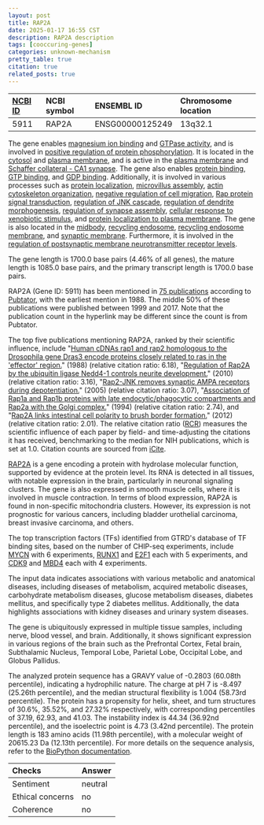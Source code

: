 ```yaml
---
layout: post
title: RAP2A
date: 2025-01-17 16:55 CST
description: RAP2A description
tags: [cooccuring-genes]
categories: unknown-mechanism
pretty_table: true
citation: true
related_posts: true
---
```




| [NCBI ID](https://www.ncbi.nlm.nih.gov/gene/5911) | NCBI symbol | ENSEMBL ID | Chromosome location |
| :-------- | :------- | :-------- | :------- |
| 5911  | RAP2A | ENSG00000125249 | 13q32.1 |



The gene enables [magnesium ion binding](https://amigo.geneontology.org/amigo/term/GO:0000287) and [GTPase activity](https://amigo.geneontology.org/amigo/term/GO:0003924), and is involved in [positive regulation of protein phosphorylation](https://amigo.geneontology.org/amigo/term/GO:0001934). It is located in the [cytosol](https://amigo.geneontology.org/amigo/term/GO:0005829) and [plasma membrane](https://amigo.geneontology.org/amigo/term/GO:0005886), and is active in the [plasma membrane](https://amigo.geneontology.org/amigo/term/GO:0005886) and [Schaffer collateral - CA1 synapse](https://amigo.geneontology.org/amigo/term/GO:0098685). The gene also enables [protein binding](https://amigo.geneontology.org/amigo/term/GO:0005515), [GTP binding](https://amigo.geneontology.org/amigo/term/GO:0005525), and [GDP binding](https://amigo.geneontology.org/amigo/term/GO:0019003). Additionally, it is involved in various processes such as [protein localization](https://amigo.geneontology.org/amigo/term/GO:0008104), [microvillus assembly](https://amigo.geneontology.org/amigo/term/GO:0030033), [actin cytoskeleton organization](https://amigo.geneontology.org/amigo/term/GO:0030036), [negative regulation of cell migration](https://amigo.geneontology.org/amigo/term/GO:0030336), [Rap protein signal transduction](https://amigo.geneontology.org/amigo/term/GO:0032486), [regulation of JNK cascade](https://amigo.geneontology.org/amigo/term/GO:0046328), [regulation of dendrite morphogenesis](https://amigo.geneontology.org/amigo/term/GO:0048814), [regulation of synapse assembly](https://amigo.geneontology.org/amigo/term/GO:0051963), [cellular response to xenobiotic stimulus](https://amigo.geneontology.org/amigo/term/GO:0071466), and [protein localization to plasma membrane](https://amigo.geneontology.org/amigo/term/GO:0072659). The gene is also located in the [midbody](https://amigo.geneontology.org/amigo/term/GO:0030496), [recycling endosome](https://amigo.geneontology.org/amigo/term/GO:0055037), [recycling endosome membrane](https://amigo.geneontology.org/amigo/term/GO:0055038), and [synaptic membrane](https://amigo.geneontology.org/amigo/term/GO:0097060). Furthermore, it is involved in the [regulation of postsynaptic membrane neurotransmitter receptor levels](https://amigo.geneontology.org/amigo/term/GO:0099072).


The gene length is 1700.0 base pairs (4.46% of all genes), the mature length is 1085.0 base pairs, and the primary transcript length is 1700.0 base pairs.


RAP2A (Gene ID: 5911) has been mentioned in [75 publications](https://pubmed.ncbi.nlm.nih.gov/?term=%22RAP2A%22) according to [Pubtator](https://academic.oup.com/nar/article/47/W1/W587/5494727), with the earliest mention in 1988. The middle 50% of these publications were published between 1999 and 2017. Note that the publication count in the hyperlink may be different since the count is from Pubtator.


The top five publications mentioning RAP2A, ranked by their scientific influence, include "[Human cDNAs rap1 and rap2 homologous to the Drosophila gene Dras3 encode proteins closely related to ras in the 'effector' region.](https://pubmed.ncbi.nlm.nih.gov/3045729)" (1988) (relative citation ratio: 6.18), "[Regulation of Rap2A by the ubiquitin ligase Nedd4-1 controls neurite development.](https://pubmed.ncbi.nlm.nih.gov/20159449)" (2010) (relative citation ratio: 3.16), "[Rap2-JNK removes synaptic AMPA receptors during depotentiation.](https://pubmed.ncbi.nlm.nih.gov/15953419)" (2005) (relative citation ratio: 3.07), "[Association of Rap1a and Rap1b proteins with late endocytic/phagocytic compartments and Rap2a with the Golgi complex.](https://pubmed.ncbi.nlm.nih.gov/7962206)" (1994) (relative citation ratio: 2.74), and "[Rap2A links intestinal cell polarity to brush border formation.](https://pubmed.ncbi.nlm.nih.gov/22797597)" (2012) (relative citation ratio: 2.01). The relative citation ratio ([RCR](https://journals.plos.org/plosbiology/article?id=10.1371/journal.pbio.1002541)) measures the scientific influence of each paper by field- and time-adjusting the citations it has received, benchmarking to the median for NIH publications, which is set at 1.0. Citation counts are sourced from [iCite](https://icite.od.nih.gov).


[RAP2A](https://www.proteinatlas.org/ENSG00000125249-RAP2A) is a gene encoding a protein with hydrolase molecular function, supported by evidence at the protein level. Its RNA is detected in all tissues, with notable expression in the brain, particularly in neuronal signaling clusters. The gene is also expressed in smooth muscle cells, where it is involved in muscle contraction. In terms of blood expression, RAP2A is found in non-specific mitochondria clusters. However, its expression is not prognostic for various cancers, including bladder urothelial carcinoma, breast invasive carcinoma, and others.


The top transcription factors (TFs) identified from GTRD's database of TF binding sites, based on the number of CHIP-seq experiments, include [MYCN](https://www.ncbi.nlm.nih.gov/gene/4613) with 6 experiments, [RUNX1](https://www.ncbi.nlm.nih.gov/gene/861) and [E2F1](https://www.ncbi.nlm.nih.gov/gene/1869) each with 5 experiments, and [CDK9](https://www.ncbi.nlm.nih.gov/gene/1025) and [MBD4](https://www.ncbi.nlm.nih.gov/gene/8930) each with 4 experiments.



The input data indicates associations with various metabolic and anatomical diseases, including diseases of metabolism, acquired metabolic diseases, carbohydrate metabolism diseases, glucose metabolism diseases, diabetes mellitus, and specifically type 2 diabetes mellitus. Additionally, the data highlights associations with kidney diseases and urinary system diseases.



The gene is ubiquitously expressed in multiple tissue samples, including nerve, blood vessel, and brain. Additionally, it shows significant expression in various regions of the brain such as the Prefrontal Cortex, Fetal brain, Subthalamic Nucleus, Temporal Lobe, Parietal Lobe, Occipital Lobe, and Globus Pallidus.




The analyzed protein sequence has a GRAVY value of -0.2803 (60.08th percentile), indicating a hydrophilic nature. The charge at pH 7 is -8.497 (25.26th percentile), and the median structural flexibility is 1.004 (58.73rd percentile). The protein has a propensity for helix, sheet, and turn structures of 30.6%, 35.52%, and 27.32% respectively, with corresponding percentiles of 37.19, 62.93, and 41.03. The instability index is 44.34 (36.92nd percentile), and the isoelectric point is 4.73 (3.42nd percentile). The protein length is 183 amino acids (11.98th percentile), with a molecular weight of 20615.23 Da (12.13th percentile). For more details on the sequence analysis, refer to the [BioPython documentation](https://biopython.org/docs/1.75/api/Bio.SeqUtils.ProtParam.html).





| Checks    | Answer |
| :-------- | :------- |
| Sentiment  | neutral   |
| Ethical concerns | no     |
| Coherence    | no    |